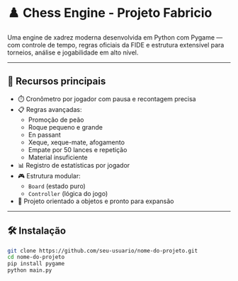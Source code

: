 # ♟️ Chess Engine - Projeto Fabricio

Uma engine de xadrez moderna desenvolvida em Python com Pygame — com controle de tempo, regras oficiais da FIDE e estrutura extensível para torneios, análise e jogabilidade em alto nível.

---

## 🚀 Recursos principais

- ⏱️ Cronômetro por jogador com pausa e recontagem precisa
- 📋 Regras avançadas:
  - Promoção de peão
  - Roque pequeno e grande
  - En passant
  - Xeque, xeque-mate, afogamento
  - Empate por 50 lances e repetição
  - Material insuficiente
- 📊 Registro de estatísticas por jogador
- 🎮 Estrutura modular:
  - `Board` (estado puro)
  - `Controller` (lógica do jogo)
- 🧱 Projeto orientado a objetos e pronto para expansão

---

## 🛠️ Instalação

```bash
git clone https://github.com/seu-usuario/nome-do-projeto.git
cd nome-do-projeto
pip install pygame
python main.py
